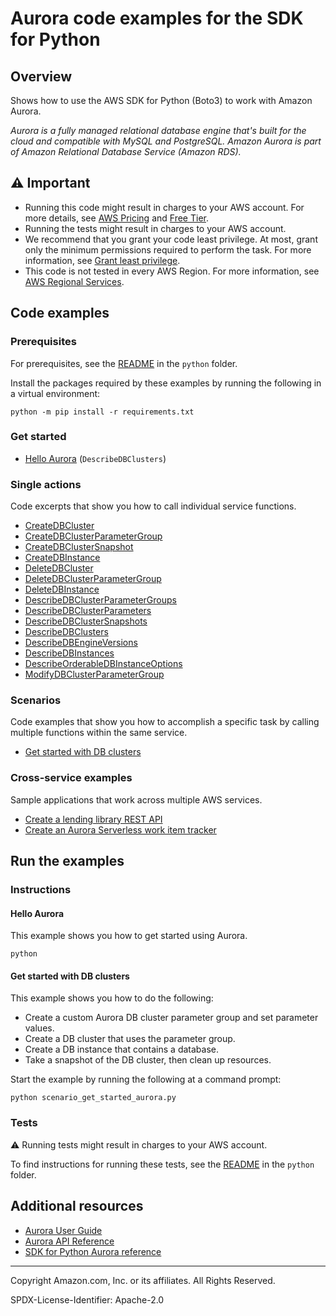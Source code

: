 # Aurora code examples for the SDK for Python

## Overview

Shows how to use the AWS SDK for Python (Boto3) to work with Amazon Aurora.

<!--custom.overview.start-->
<!--custom.overview.end-->

_Aurora is a fully managed relational database engine that's built for the cloud and compatible with MySQL and PostgreSQL. Amazon Aurora is part of Amazon Relational Database Service (Amazon RDS)._

## ⚠ Important

* Running this code might result in charges to your AWS account. For more details, see [AWS Pricing](https://aws.amazon.com/pricing/) and [Free Tier](https://aws.amazon.com/free/).
* Running the tests might result in charges to your AWS account.
* We recommend that you grant your code least privilege. At most, grant only the minimum permissions required to perform the task. For more information, see [Grant least privilege](https://docs.aws.amazon.com/IAM/latest/UserGuide/best-practices.html#grant-least-privilege).
* This code is not tested in every AWS Region. For more information, see [AWS Regional Services](https://aws.amazon.com/about-aws/global-infrastructure/regional-product-services).

<!--custom.important.start-->
<!--custom.important.end-->

## Code examples

### Prerequisites

For prerequisites, see the [README](../../README.md#Prerequisites) in the `python` folder.

Install the packages required by these examples by running the following in a virtual environment:

```
python -m pip install -r requirements.txt
```

<!--custom.prerequisites.start-->
<!--custom.prerequisites.end-->

### Get started

- [Hello Aurora](hello/hello_aurora.py#L4) (`DescribeDBClusters`)


### Single actions

Code excerpts that show you how to call individual service functions.

- [CreateDBCluster](aurora_wrapper.py#L220)
- [CreateDBClusterParameterGroup](aurora_wrapper.py#L68)
- [CreateDBClusterSnapshot](aurora_wrapper.py#L288)
- [CreateDBInstance](aurora_wrapper.py#L341)
- [DeleteDBCluster](aurora_wrapper.py#L270)
- [DeleteDBClusterParameterGroup](aurora_wrapper.py#L101)
- [DeleteDBInstance](aurora_wrapper.py#L469)
- [DescribeDBClusterParameterGroups](aurora_wrapper.py#L39)
- [DescribeDBClusterParameters](aurora_wrapper.py#L126)
- [DescribeDBClusterSnapshots](aurora_wrapper.py#L315)
- [DescribeDBClusters](aurora_wrapper.py#L191)
- [DescribeDBEngineVersions](aurora_wrapper.py#L378)
- [DescribeDBInstances](aurora_wrapper.py#L440)
- [DescribeOrderableDBInstanceOptions](aurora_wrapper.py#L409)
- [ModifyDBClusterParameterGroup](aurora_wrapper.py#L164)

### Scenarios

Code examples that show you how to accomplish a specific task by calling multiple
functions within the same service.

- [Get started with DB clusters](scenario_get_started_aurora.py)

### Cross-service examples

Sample applications that work across multiple AWS services.

- [Create a lending library REST API](../../cross_service/aurora_rest_lending_library)
- [Create an Aurora Serverless work item tracker](../../cross_service/aurora_item_tracker)


<!--custom.examples.start-->
<!--custom.examples.end-->

## Run the examples

### Instructions


<!--custom.instructions.start-->
<!--custom.instructions.end-->

#### Hello Aurora

This example shows you how to get started using Aurora.

```
python 
```


#### Get started with DB clusters

This example shows you how to do the following:

- Create a custom Aurora DB cluster parameter group and set parameter values.
- Create a DB cluster that uses the parameter group.
- Create a DB instance that contains a database.
- Take a snapshot of the DB cluster, then clean up resources.

<!--custom.scenario_prereqs.aurora_Scenario_GetStartedClusters.start-->
<!--custom.scenario_prereqs.aurora_Scenario_GetStartedClusters.end-->

Start the example by running the following at a command prompt:

```
python scenario_get_started_aurora.py
```


<!--custom.scenarios.aurora_Scenario_GetStartedClusters.start-->
<!--custom.scenarios.aurora_Scenario_GetStartedClusters.end-->

### Tests

⚠ Running tests might result in charges to your AWS account.


To find instructions for running these tests, see the [README](../../README.md#Tests)
in the `python` folder.



<!--custom.tests.start-->
<!--custom.tests.end-->

## Additional resources

- [Aurora User Guide](https://docs.aws.amazon.com/AmazonRDS/latest/AuroraUserGuide/CHAP_AuroraOverview.html)
- [Aurora API Reference](https://docs.aws.amazon.com/AmazonRDS/latest/APIReference/Welcome.html)
- [SDK for Python Aurora reference](https://boto3.amazonaws.com/v1/documentation/api/latest/reference/services/rds.html)

<!--custom.resources.start-->
<!--custom.resources.end-->

---

Copyright Amazon.com, Inc. or its affiliates. All Rights Reserved.

SPDX-License-Identifier: Apache-2.0